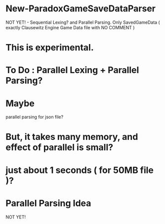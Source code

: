 # New-ParadoxGameSaveDataParser
NOT YET! - Sequential Lexing? and Parallel Parsing. Only SavedGameData ( exactly Clausewitz Engine Game Data file with NO COMMENT ) 

# This is experimental.

# To Do : Parallel Lexing + Parallel Parsing?

# Maybe 
parallel parsing for json file?

# But, it takes many memory, and effect of parallel is small? 
#                         just about 1 seconds ( for 50MB file )?

# Parallel Parsing Idea
NOT YET!
